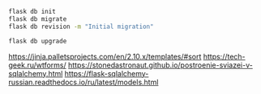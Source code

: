 
```bash
flask db init
flask db migrate
flask db revision -m "Initial migration"

flask db upgrade
```


https://jinja.palletsprojects.com/en/2.10.x/templates/#sort
https://tech-geek.ru/wtforms/
https://stonedastronaut.github.io/postroenie-sviazei-v-sqlalchemy.html
https://flask-sqlalchemy-russian.readthedocs.io/ru/latest/models.html